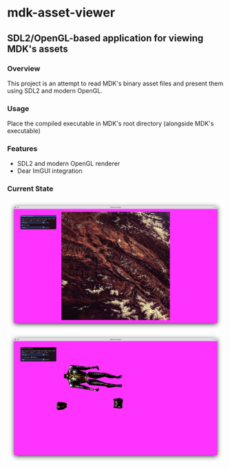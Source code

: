 # mdk-asset-viewer
## SDL2/OpenGL-based application for viewing MDK's assets

### Overview

This project is an attempt to read MDK's binary asset files and present them using SDL2 and modern OpenGL.

### Usage

Place the compiled executable in MDK's root directory (alongside MDK's executable)

### Features

- SDL2 and modern OpenGL renderer
- Dear ImGUI integration


### Current State
![Current State](current_state.png)
![Model In-Progress](state_model.png)
